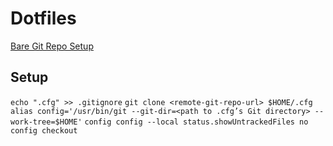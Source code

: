 # Dotfiles

[Bare Git Repo Setup](https://www.ackama.com/blog/posts/the-best-way-to-store-your-dotfiles-a-bare-git-repository-explained?utm_source=pocket_mylist)

## Setup
```echo ".cfg" >> .gitignore```
```git clone <remote-git-repo-url> $HOME/.cfg```
```alias config='/usr/bin/git --git-dir=<path to .cfg’s Git directory> --work-tree=$HOME'```
```config config --local status.showUntrackedFiles no```
```config checkout```
